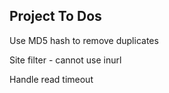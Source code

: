 ## Project To Dos

Use MD5 hash to remove duplicates

Site filter - cannot use inurl

Handle read timeout